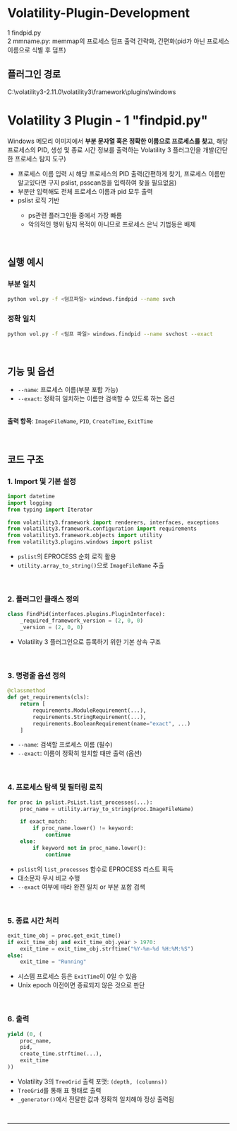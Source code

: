 # Volatility-Plugin-Development
1 findpid.py
<br>
2 mmname.py: memmap의 프로세스 덤프 출력 간략화, 간편화(pid가 아닌 프로세스 이름으로 식별 후 덤프)

## 플러그인 경로
C:\volatility3-2.11.0\volatility3\framework\plugins\windows

# Volatility 3 Plugin - 1 "findpid.py"
Windows 메모리 이미지에서 **부분 문자열 혹은 정확한 이름으로 프로세스를 찾고**, 해당 프로세스의 PID, 생성 및 종료 시간 정보를 출력하는 Volatility 3 플러그인을 개발(간단한 프로세스 탐지 도구)<br>
<ul>
  <li>프로세스 이름 입력 시 해당 프로세스의 PID 출력(간편하게 찾기, 프로세스 이름만 알고있다면 구지 pslist, psscan등을 입력하여 찾을 필요없음)</li>
  <li>부분만 입력해도 전체 프로세스 이름과 pid 모두 출력</li>
  <li>pslist 로직 기반</li>
    <ul>
      <li>ps관련 플러그인들 중에서 가장 빠름</li>
      <li>악의적인 행위 탐지 목적이 아니므로 프로세스 은닉 기법등은 배제</li>
    </ul>
</ul>

<br>

## 실행 예시

### 부분 일치
```bash
python vol.py -f <덤프파일> windows.findpid --name svch
```

### 정확 일치
```bash
python vol.py -f <덤프 파일> windows.findpid --name svchost --exact
```

<br>

## 기능 및 옵션

- `--name`: 프로세스 이름(부분 포함 가능)
- `--exact`: 정확히 일치하는 이름만 검색할 수 있도록 하는 옵션

<br>**출력 항목**: `ImageFileName`, `PID`, `CreateTime`, `ExitTime`

<br>

## 코드 구조

### 1. Import 및 기본 설정

```python
import datetime
import logging
from typing import Iterator

from volatility3.framework import renderers, interfaces, exceptions
from volatility3.framework.configuration import requirements
from volatility3.framework.objects import utility
from volatility3.plugins.windows import pslist
```

- `pslist`의 EPROCESS 순회 로직 활용
- `utility.array_to_string()`으로 `ImageFileName` 추출

<br>

### 2. 플러그인 클래스 정의

```python
class FindPid(interfaces.plugins.PluginInterface):
    _required_framework_version = (2, 0, 0)
    _version = (2, 0, 0)
```

- Volatility 3 플러그인으로 등록하기 위한 기본 상속 구조

<br>

### 3. 명령줄 옵션 정의

```python
@classmethod
def get_requirements(cls):
    return [
        requirements.ModuleRequirement(...),
        requirements.StringRequirement(...),
        requirements.BooleanRequirement(name="exact", ...)
    ]
```

- `--name`: 검색할 프로세스 이름 (필수)
- `--exact`: 이름이 정확히 일치할 때만 출력 (옵션)

<br>

### 4. 프로세스 탐색 및 필터링 로직

```python
for proc in pslist.PsList.list_processes(...):
    proc_name = utility.array_to_string(proc.ImageFileName)

    if exact_match:
        if proc_name.lower() != keyword:
            continue
    else:
        if keyword not in proc_name.lower():
            continue
```

- `pslist`의 `list_processes` 함수로 EPROCESS 리스트 획득
- 대소문자 무시 비교 수행
- `--exact` 여부에 따라 완전 일치 or 부분 포함 검색

<br>

### 5. 종료 시간 처리

```python
exit_time_obj = proc.get_exit_time()
if exit_time_obj and exit_time_obj.year > 1970:
    exit_time = exit_time_obj.strftime("%Y-%m-%d %H:%M:%S")
else:
    exit_time = "Running"
```

- 시스템 프로세스 등은 `ExitTime`이 0일 수 있음
- Unix epoch 이전이면 종료되지 않은 것으로 판단

<br>

### 6. 출력

```python
yield (0, (
    proc_name,
    pid,
    create_time.strftime(...),
    exit_time
))
```

- Volatility 3의 `TreeGrid` 출력 포맷: `(depth, (columns))`
- `TreeGrid`를 통해 표 형태로 출력
- `_generator()`에서 전달한 값과 정확히 일치해야 정상 출력됨

<br>

---
